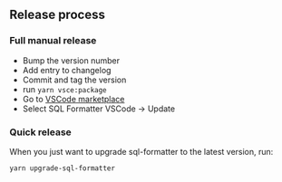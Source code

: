 ## Release process

### Full manual release

- Bump the version number
- Add entry to changelog
- Commit and tag the version
- run `yarn vsce:package`
- Go to [VSCode marketplace](https://marketplace.visualstudio.com/manage/publishers/renesaarsoo)
- Select SQL Formatter VSCode -> Update

### Quick release

When you just want to upgrade sql-formatter to the latest version, run:

```bash
yarn upgrade-sql-formatter
```
